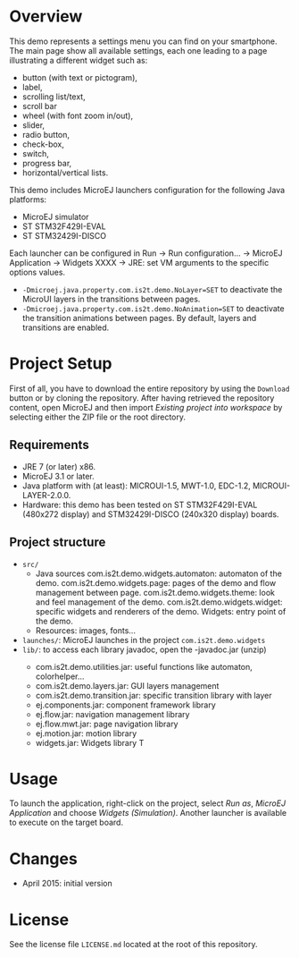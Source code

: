 # Overview
This demo represents a settings menu you can find on your smartphone. The main page show all available settings, each one leading to a page illustrating a different widget such as:
- button (with text or pictogram),
- label,
- scrolling list/text,
- scroll bar 
- wheel (with font zoom in/out),
- slider,
- radio button, 
- check-box, 
- switch, 
- progress bar, 
- horizontal/vertical lists.

This demo includes MicroEJ launchers configuration for the following Java platforms:
- MicroEJ simulator
- ST STM32F429I-EVAL
- ST STM32429I-DISCO

Each launcher can be configured in Run -> Run configuration... -> MicroEJ Application -> Widgets XXXX -> JRE: set VM arguments to the specific options values.
- `-Dmicroej.java.property.com.is2t.demo.NoLayer=SET` to deactivate the MicroUI layers in the transitions between pages.
- `-Dmicroej.java.property.com.is2t.demo.NoAnimation=SET` to deactivate the transition animations between pages.
By default, layers and transitions are enabled.

# Project Setup

First of all, you have to download the entire repository by using the `Download` button or by cloning the repository. After having retrieved the repository content, open MicroEJ and then import _Existing project into workspace_ by selecting either the ZIP file or the root directory.

## Requirements

- JRE 7 (or later) x86.
- MicroEJ 3.1 or later.
- Java platform with (at least): MICROUI-1.5, MWT-1.0, EDC-1.2, MICROUI-LAYER-2.0.0.
- Hardware: this demo has been tested on ST STM32F429I-EVAL (480x272 display) and STM32429I-DISCO (240x320 display) boards.

## Project structure

  - `src/`
  	- Java sources
  		com.is2t.demo.widgets.automaton: automaton of the demo.
  		com.is2t.demo.widgets.page: pages of the demo and flow management between page.
  		com.is2t.demo.widgets.theme: look and feel management of the demo.
  		com.is2t.demo.widgets.widget: specific widgets and renderers of the demo.
  		Widgets: entry point of the demo.
  	- Resources: images, fonts...
  - `launches/`: MicroEJ launches in the project `com.is2t.demo.widgets`
  - `lib/`: to access each library javadoc, open the <libraryname>-javadoc.jar (unzip)
  	- com.is2t.demo.utilities.jar: useful functions like automaton, colorhelper...
  	- com.is2t.demo.layers.jar: GUI layers management
  	- com.is2t.demo.transition.jar: specific transition library with layer
  	- ej.components.jar: component framework library
  	- ej.flow.jar: navigation management library
  	- ej.flow.mwt.jar: page navigation library
  	- ej.motion.jar: motion library 
	- widgets.jar: Widgets library
T

# Usage
To launch the application, right-click on the project, select _Run as_, _MicroEJ Application_ and choose _Widgets (Simulation)_. Another launcher is available to execute on the target board.

# Changes
- April 2015: initial version

# License
See the license file `LICENSE.md` located at the root of this repository.
